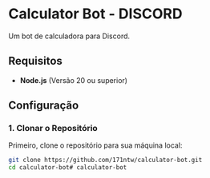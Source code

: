 # Calculator Bot - DISCORD

Um bot de calculadora para Discord.

## Requisitos

- **Node.js** (Versão 20 ou superior)

## Configuração

### 1. Clonar o Repositório

Primeiro, clone o repositório para sua máquina local:

```bash
git clone https://github.com/171ntw/calculator-bot.git
cd calculator-bot#   c a l c u l a t o r - b o t 
```
